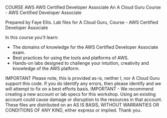 COURSE AWS AWS Certified Developer Associate
An A Cloud Guru Course - AWS Certified Developer Associate

Prepared by Faye Ellis.
Lab files for A Cloud Guru, Course - AWS Certified Developer Associate

In this course you'll learn:
* The domains of knowledge for the AWS Certified Developer Associate exam.
* Best practices for using the tools and platforms of AWS.
* Hands-on labs designed to challenge your intuition, creativity and knowledge of the AWS platform. 

IMPORTANT
Please note, this is provided as-is, neither I, nor A Cloud Guru support this code. If you do identify any errors, then please identify and we will attempt to fix on a best efforts basis.
IMPORTANT - We recommend creating a new account or lab specs for this workshop. Using an existing account could cause damage or disruption to the resources in that account.
These files are distributed on an AS IS BASIS, WITHOUT WARRANTIES OR CONDITIONS OF ANY KIND, either express or implied.
Thank you.
